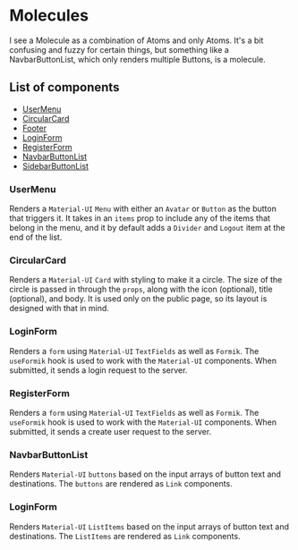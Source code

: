 # Molecules

I see a Molecule as a combination of Atoms and only Atoms. It's a bit confusing and fuzzy for certain things, but something like a NavbarButtonList, which only renders multiple Buttons, is a molecule.

## List of components

-   [UserMenu](#UserMenu)
-   [CircularCard](#CircularCard)
-   [Footer](#Footer)
-   [LoginForm](#LoginForm)
-   [RegisterForm](#RegisterForm)
-   [NavbarButtonList](#NavbarButtonList)
-   [SidebarButtonList](#SidebarButtonList)

### UserMenu

Renders a `Material-UI` `Menu` with either an `Avatar` or `Button` as the button that triggers it. It takes in an `items` prop to include any of the items that belong in the menu, and it by default adds a `Divider` and `Logout` item at the end of the list.

### CircularCard

Renders a `Material-UI` `Card` with styling to make it a circle. The size of the circle is passed in through the `props`, along with the icon (optional), title (optional), and body. It is used only on the public page, so its layout is designed with that in mind.

### LoginForm

Renders a `form` using `Material-UI` `TextFields` as well as `Formik`. The `useFormik` hook is used to work with the `Material-UI` components. When submitted, it sends a login request to the server.

### RegisterForm

Renders a `form` using `Material-UI` `TextFields` as well as `Formik`. The `useFormik` hook is used to work with the `Material-UI` components. When submitted, it sends a create user request to the server.

### NavbarButtonList

Renders `Material-UI` `buttons` based on the input arrays of button text and destinations. The `buttons` are rendered as `Link` components.

### LoginForm

Renders `Material-UI` `ListItems` based on the input arrays of button text and destinations. The `ListItems` are rendered as `Link` components.
